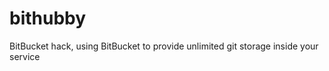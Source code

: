 bithubby
========

BitBucket hack, using BitBucket to provide unlimited git storage inside your service
